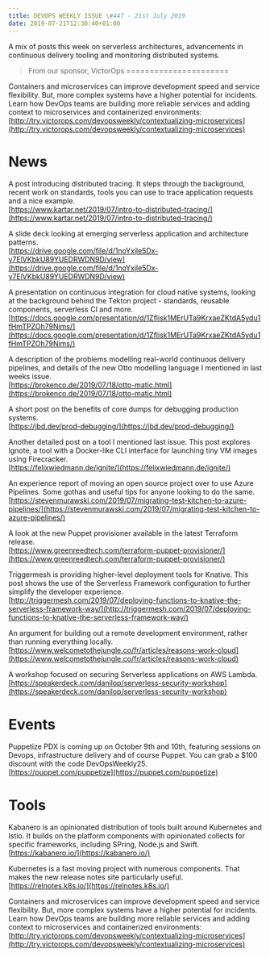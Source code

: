 ```yaml
---
title: DEVOPS WEEKLY ISSUE \#447 - 21st July 2019 
date: 2019-07-21T12:30:40+01:00
---
```


A mix of posts this week on serverless architectures, advancements in continuous delivery tooling and monitoring distributed systems.


>From our sponsor, VictorOps
======================

Containers and microservices can improve development speed and service flexibility. But, more complex systems have a higher potential for incidents. Learn how DevOps teams are building more reliable services and adding context to microservices and containerized environments:
<br>[http://try.victorops.com/devopsweekly/contextualizing-microservices](http://try.victorops.com/devopsweekly/contextualizing-microservices)


News
====

A post introducing distributed tracing. It steps through the background, recent work on standards, tools you can use to trace application requests and a nice example.
<br>[https://www.kartar.net/2019/07/intro-to-distributed-tracing/](https://www.kartar.net/2019/07/intro-to-distributed-tracing/)


A slide deck looking at emerging serverless application and architecture patterns.
<br>[https://drive.google.com/file/d/1noYxjle5Dx-y7ElVKbkU89YUEDRWDN9D/view](https://drive.google.com/file/d/1noYxjle5Dx-y7ElVKbkU89YUEDRWDN9D/view)


A presentation on continuous integration for cloud native systems, looking at the background behind the Tekton project - standards, reusable components, serverless CI and more.
<br>[https://docs.google.com/presentation/d/1Zflisk1MErUTa9KrxaeZKtdA5ydu1fHmTPZOh79Nims/](https://docs.google.com/presentation/d/1Zflisk1MErUTa9KrxaeZKtdA5ydu1fHmTPZOh79Nims/)


A description of the problems modelling real-world continuous delivery pipelines, and details of the new Otto modelling language I mentioned in last weeks issue.
<br>[https://brokenco.de/2019/07/18/otto-matic.html](https://brokenco.de/2019/07/18/otto-matic.html)


A short post on the benefits of core dumps for debugging production systems.
<br>[https://jbd.dev/prod-debugging/](https://jbd.dev/prod-debugging/)


Another detailed post on a tool I mentioned last issue. This post explores Ignote, a tool with a Docker-like CLI interface for launching tiny VM images using Firecracker.
<br>[https://felixwiedmann.de/ignite/](https://felixwiedmann.de/ignite/)


An experience report of moving an open source project over to use Azure Pipelines. Some gothas and useful tips for anyone looking to do the same.
<br>[https://stevenmurawski.com/2019/07/migrating-test-kitchen-to-azure-pipelines/](https://stevenmurawski.com/2019/07/migrating-test-kitchen-to-azure-pipelines/)


A look at the new Puppet provisioner available in the latest Terraform release.
<br>[https://www.greenreedtech.com/terraform-puppet-provisioner/](https://www.greenreedtech.com/terraform-puppet-provisioner/)


Triggermesh is providing higher-level deployment tools for Knative. This post shows the use of the Serverless Framework configuration to further simplify the developer experience.
<br>[http://triggermesh.com/2019/07/deploying-functions-to-knative-the-serverless-framework-way/](http://triggermesh.com/2019/07/deploying-functions-to-knative-the-serverless-framework-way/)


An argument for building out a remote development environment, rather than running everything locally.
<br>[https://www.welcometothejungle.co/fr/articles/reasons-work-cloud](https://www.welcometothejungle.co/fr/articles/reasons-work-cloud)


A workshop focused on securing Serverless applications on AWS Lambda.
<br>[https://speakerdeck.com/danilop/serverless-security-workshop](https://speakerdeck.com/danilop/serverless-security-workshop)


Events
======

Puppetize PDX is coming up on October 9th and 10th, featuring sessions on Devops, infrastructure delivery and of course Puppet. You can grab a $100 discount with the code DevOpsWeekly25.
<br>[https://puppet.com/puppetize](https://puppet.com/puppetize)


Tools
=====

Kabanero is an opinionated distribution of tools built around Kubernetes and Istio. It builds on the platform components with opinionated collects for specific frameworks, including  SPring, Node.js and Swift.
<br>[https://kabanero.io/](https://kabanero.io/)


Kubernetes is a fast moving project with numerous components. That makes the new release notes site particularly useful.
<br>[https://relnotes.k8s.io/](https://relnotes.k8s.io/)



Containers and microservices can improve development speed and service flexibility. But, more complex systems have a higher potential for incidents. Learn how DevOps teams are building more reliable services and adding context to microservices and containerized environments:
<br>[http://try.victorops.com/devopsweekly/contextualizing-microservices](http://try.victorops.com/devopsweekly/contextualizing-microservices)



